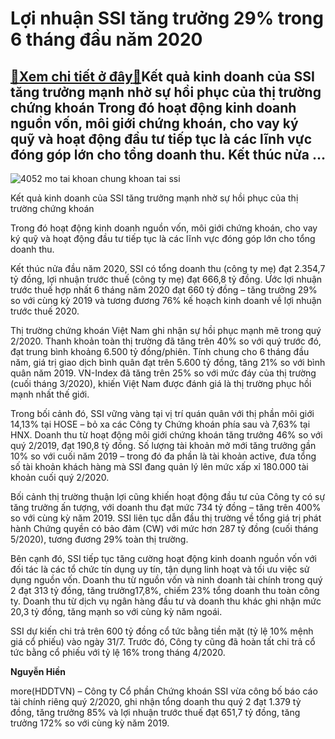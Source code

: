 Lợi nhuận SSI tăng trưởng 29% trong 6 tháng đầu năm 2020
========================================================

[:gift:Xem chi tiết ở đây:gift:](https://hddtvn.com/loi-nhuan-ssi-tang-truong-29-trong-6-thang-dau-nam-2020/)Kết quả kinh doanh của SSI tăng trưởng mạnh nhờ sự hồi phục của thị trường chứng khoán Trong đó hoạt động kinh doanh nguồn vốn, môi giới chứng khoán, cho vay ký quỹ và hoạt động đầu tư tiếp tục là các lĩnh vực đóng góp lớn cho tổng doanh thu. Kết thúc nửa …
-----------------------------------------------------------------------------------------------------------------------------------------------------------------------------------------------------------------------------------------------------------------





![4052 mo tai khoan chung khoan tai ssi](https://haiquanonline.com.vn/stores/news_dataimages/hiennt/042020/21/08/in_article/4052_mo-tai-khoan-chung-khoan-tai-ssi.jpg?rt=20200722093851 "Những biến động tiêu cực của thị trường đã tác động lớn tới kết quả kinh doanh của SSI")


Kết quả kinh doanh của SSI tăng trưởng mạnh nhờ sự hồi phục của thị trường chứng khoán



Trong đó hoạt động kinh doanh nguồn vốn, môi giới chứng khoán, cho vay ký quỹ và hoạt động đầu tư tiếp tục là các lĩnh vực đóng góp lớn cho tổng doanh thu.


Kết thúc nửa đầu năm 2020, SSI có tổng doanh thu (công ty mẹ) đạt 2.354,7 tỷ đồng, lợi nhuận trước thuế (công ty mẹ) đạt 666,8 tỷ đồng. Ước lợi nhuận trước thuế hợp nhất 6 tháng năm 2020 đạt 660 tỷ đồng – tăng trưởng 29% so với cùng kỳ 2019 và tương đương 76% kế hoạch kinh doanh về lợi nhuận trước thuế 2020.


Thị trường chứng khoán Việt Nam ghi nhận sự hồi phục mạnh mẽ trong quý 2/2020. Thanh khoản toàn thị trường đã tăng trên 40% so với quý trước đó, đạt trung bình khoảng 6.500 tỷ đồng/phiên. Tính chung cho 6 tháng đầu năm, giá trị giao dịch bình quân đạt trên 5.600 tỷ đồng, tăng 21% so với bình quân năm 2019. VN-Index đã tăng trên 25% so với mức đáy của thị trường (cuối tháng 3/2020), khiến Việt Nam được đánh giá là thị trường phục hồi mạnh nhất thế giới.


Trong bối cảnh đó, SSI vững vàng tại vị trí quán quân với thị phần môi giới 14,13% tại HOSE – bỏ xa các Công ty Chứng khoán phía sau và 7,63% tại HNX. Doanh thu từ hoạt động môi giới chứng khoán tăng trưởng 46% so với quý 2/2019, đạt 190,8 tỷ đồng. Số lượng tài khoản mở mới tăng trưởng gần 10% so với cuối năm 2019 – trong đó đa phần là tài khoản active, đưa tổng số tài khoản khách hàng mà SSI đang quản lý lên mức xấp xỉ 180.000 tài khoản cuối quý 2/2020.


Bối cảnh thị trường thuận lợi cũng khiến hoạt động đầu tư của Công ty có sự tăng trưởng ấn tượng, với doanh thu đạt mức 734 tỷ đồng – tăng trên 400% so với cùng kỳ năm 2019. SSI liên tục dẫn đầu thị trường về tổng giá trị phát hành Chứng quyền có bảo đảm (CW) với mức hơn 287 tỷ đồng (cuối tháng 5/2020), tương đương 29% toàn thị trường.


Bên cạnh đó, SSI tiếp tục tăng cường hoạt động kinh doanh nguồn vốn với đối tác là các tổ chức tín dụng uy tín, tận dụng linh hoạt và tối ưu việc sử dụng nguồn vốn. Doanh thu từ nguồn vốn và ninh doanh tài chính trong quý 2 đạt 313 tỷ đồng, tăng trưởng17,8%, chiếm 23% tổng doanh thu toàn công ty. Doanh thu từ dịch vụ ngân hàng đầu tư và doanh thu khác ghi nhận mức 20,3 tỷ đồng, tăng mạnh so với cùng kỳ năm ngoái.


SSI dự kiến chi trả trên 600 tỷ đồng cổ tức bằng tiền mặt (tỷ lệ 10% mệnh giá cổ phiếu) vào ngày 31/7. Trước đó, Công ty cũng đã hoàn tất chi trả cổ tức bằng cổ phiếu với tỷ lệ 16% trong tháng 4/2020.







**Nguyễn Hiền**



more(HDDTVN) – Công ty Cổ phần Chứng khoán SSI vừa công bố báo cáo tài chính riêng quý 2/2020, ghi nhận tổng doanh thu quý 2 đạt 1.379 tỷ đồng, tăng trưởng 85% và lợi nhuận trước thuế đạt 651,7 tỷ đồng, tăng trưởng 172% so với cùng kỳ năm 2019.

